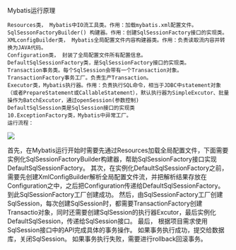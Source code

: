 Mybatis运行原理

    Resources类， Mybatis中IO流工具类。作用：加载mybatis.xml配置文件。
    SqlSessonFactoryBuilder() 构建器。作用：创建SqlSessionFactory接口的实现类。
    XMLconfigBuilder类， Mybatis全局配置文件内容构建器类。作用：负责读取流内容并转换为JAVA代码。
    Configuration类， 封装了全局配置文件所有配置信息。
    DefaultSqlSessionFactory类，是SqlSessionFactory接口的实现类。
    Transaction事务类。每个SqlSession会带有一个Transaction对象。
    TransactionFactory事务工厂。负责生产Transaction。
    Executor类，Mybatis执行器。作用：负责执行SQL命令，相当于JDBC中statement对象（或者PrepareStatement或CallableStatement），默认执行器为SimpleExcutor、批量操作为BatchExcutor，通过openSession(参数控制)
    DefaultSqlSession类是SqlSession接口的实现类
    10.ExceptionFactory类，Mybatis中异常工厂。
    运行流程：
    

![](E:\下载\20190417093946933.png)

首先，在Mybatis运行开始时需要先通过Resources加载全局配置文件，下面需要实例化SqlSessionFactoryBuilder构建器，帮助SqlSessionFactory接口实现DefaultSqlSessionFactory。
其次，在实例化DefaultSqlSessionFactory之前，需要先创建XmlConfigBuilder解析全局配置文件流，并把解析结果存放在Configuration之中，之后把Configuration传递给DefaultSqlSessionFactory。到此SqlSessionFactory工厂创建成功。
然后，由SqlSessionFactory工厂创建SqlSession，每次创建SqlSession时，都需要TransactionFactory创建Transactio对象，同时还需要创建SqlSession的执行器Excutor，最后实例化DefaultSqlSession，传递给SqlSession接口。
最后， 根据项目需求使用SqlSession接口中的API完成具体的事务操作。
如果事务执行成功，提交给数据库，关闭SqlSession。
如果事务执行失败，需要进行rollback回滚事务。